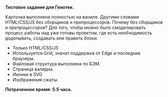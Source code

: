 **Тестовое задание для Генотек.**

Карточка выполнена полностью на ваниле.
Другими словами HTML/CSS/JS без сборщиков и препроцессоров.
Почему без _сборщиков и препроцессоров_? Для того, чтобы можно было смоделировать процесс работы над уже готовы проектом, где есть необходимость доделывать, создавать или править блоки.

* Только HTML/CSS/JS
* Используется Grid, значит поддержка от Edge и последние браузеры. 
* Файловая структура выполнена по БЭМ.
* Страница валидна.
* Иконки в SVG
* Изображения сжаты. 

**Потраченное время: 5.5 часа.**